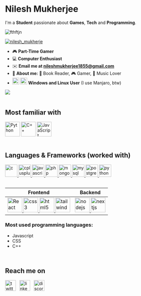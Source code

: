 
# **Nilesh Mukherjee**
I'm a **Student** passionate about **Games**, **Tech** and **Programming**.

<p align="left"> <img src="https://komarev.com/ghpvc/?username=fthftjn&label=Profile%20views&color=0e75b6&style=flat" alt="fthftjn" /> </p>  
<p align="left"> <a href="https://twitter.com/nilesh_mukherje" target="blank"><img src="https://img.shields.io/twitter/follow/nilesh_mukherje?logo=twitter&style=for-the-badge" alt="nilesh_mukherje" /></a> </p>

* 🎮 **Part-Time Gamer**
* 💻 **Computer Enthusiast**
* ✉️ **Email me at nileshmukherjee1855@gmail.com**
* 👦 **About me:** 📖 Book Reader, 🎮 Gamer, 🎵 Music Lover
* <img src="https://api.iconify.design/logos:microsoft-windows.svg" alt="Linux" width=22 height=22> <img src="https://api.iconify.design/logos:linux-tux.svg" alt="Linux" width=22 height=22> **Windows and Linux User** (I use Manjaro, btw)

![](https://github-readme-stats.vercel.app/api?username=X-PROFESSOR)
<br>
<br>
## Most familiar with
<span>
 <a href="https://www.python.org" target="_blank" rel="noreferrer"> <img src="https://api.iconify.design/logos:python.svg" alt="Python" width=48 height=48></a>
  <a href="https://www.w3schools.com/cpp/" target="_blank" rel="noreferrer"><img src="https://api.iconify.design/logos:c-plusplus.svg" alt="C++" width=48 height=48></a>
  <a href="https://developer.mozilla.org/en-US/docs/Web/JavaScript" target="_blank" rel="noreferrer"><img src="https://api.iconify.design/logos:javascript.svg" alt="JavaScript" width=48 height=48></a>
</span>
<br>
<br>

## Languages & Frameworks (worked with)
<span>
 <a href="https://www.cprogramming.com/" target="_blank" rel="noreferrer"> <img src="https://api.iconify.design/logos:c.svg" alt="c" width="40" height="40"/> </a> <a href="https://www.w3schools.com/cpp/" target="_blank" rel="noreferrer"> <img src="https://api.iconify.design/logos:c-plusplus.svg" alt="cplusplus" width="40" height="40"/> </a> <a href="https://developer.mozilla.org/en-US/docs/Web/JavaScript" target="_blank" rel="noreferrer"> <img src="https://api.iconify.design/logos:javascript.svg" alt="javascript" width="40" height="40"/> </a> <a href="https://www.php.net" target="_blank" rel="noreferrer"> <img src="https://api.iconify.design/logos:php.svg" alt="php" width="40" height="40"/> </a><a href="https://www.mongodb.com/" target="_blank" rel="noreferrer"> <img src="https://api.iconify.design/logos:mongodb-icon.svg" alt="mongodb" width="40" height="40"/> </a><a href="https://www.mysql.com/" target="_blank" rel="noreferrer"> <img src="https://api.iconify.design/logos:mysql.svg" alt="mysql" width="40" height="40"/> </a><a href="https://www.postgresql.org" target="_blank" rel="noreferrer"> <img src="https://api.iconify.design/logos:postgresql.svg" alt="postgresql" width="40" height="40"/> </a> <a href="https://www.python.org" target="_blank" rel="noreferrer"> <img src="https://api.iconify.design/logos:python.svg" alt="python" width="40" height="40"/> </a>
</span>

<br>
<br>


| **Frontend**                                                                                                                                                                                  | **Backend**                                                                                                                                                                                                                                                                                                                                                                                                                                                                                                                                                                       |
|-------------------------------------------------------------------------------------------------------------------------------------------------------------------------------------------|-------------------------------------------------------------------------------------------------------------------------------------------------------------------------------------------------------------------------------------------------------------------------------------------------------------------------------------------------------------------------------------------------------------------------------------------------------------------------------------------------------------------------------------------------------------------------------|
| <a href="https://reactjs.org/" target="_blank" rel="noreferrer"> <img src="https://api.iconify.design/logos:react.svg" alt="React" width=48 height=48> </a><a href="https://www.w3schools.com/css/" target="_blank" rel="noreferrer"> <img src="https://api.iconify.design/logos:css-3.svg" alt="css3" width="48" height="48"/> </a><a href="https://www.w3.org/html/" target="_blank" rel="noreferrer"> <img src="https://api.iconify.design/logos:html-5.svg" alt="html5" width="48" height="48"/> </a><a href="https://tailwindcss.com/" target="_blank" rel="noreferrer"> <img src="https://api.iconify.design/logos:tailwindcss-icon.svg" alt="tailwind" width="48" height="48"/> </a> | <a href="https://nodejs.org" target="_blank" rel="noreferrer"> <img src="https://api.iconify.design/logos:nodejs.svg" alt="nodejs" width=48 height=48 /> </a><a href="https://nextjs.org/" target="_blank" rel="noreferrer"><img src="https://api.iconify.design/logos:nextjs.svg" alt="nextjs" width=48 height=48 /></a> |

### Most used programming languages:
- Javascript
- CSS
- C++
<br>

## Reach me on

<span>  
<a href="https://twitter.com/nilesh_mukherje" target="_blank" rel="noreferrer"><img src="https://api.iconify.design/logos:twitter.svg" alt="twitter" width=35 height=35"/></a>
&nbsp
<a href="https://linkedin.com/in/nilesh-mukherjee-182a051bb" target="_blank" rel="noreferrer"><img src="https://api.iconify.design/logos:linkedin-icon.svg" alt="linkedin" width=35 height=35"/></a>  
&nbsp
<a href="https://discordapp.com/channels/@me/𝐏𝐑𝐎𝐅𝐄𝐒𝐒𝐎𝐑#3896" target="_blank" rel="noreferrer"><img src="https://api.iconify.design/logos:discord-icon.svg" alt="discord" width=35 height=35"/></a>  
</span>

